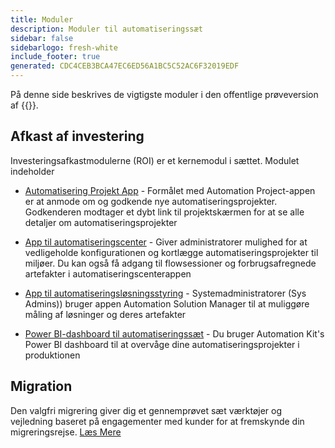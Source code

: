 ```yaml
---
title: Moduler
description: Moduler til automatiseringssæt
sidebar: false
sidebarlogo: fresh-white
include_footer: true
generated: CDC4CEB3BCA47EC6ED56A1BC5C52AC6F32019EDF
---
```


På denne side beskrives de vigtigste moduler i den offentlige prøveversion af {{<product-name>}}.

## Afkast af investering

Investeringsafkastmodulerne (ROI) er et kernemodul i sættet. Modulet indeholder

- [Automatisering Projekt App](https://learn.microsoft.com/power-automate/guidance/automation-kit/use-automation-kit#automation-project-app) - Formålet med Automation Project-appen er at anmode om og godkende nye automatiseringsprojekter. Godkenderen modtager et dybt link til projektskærmen for at se alle detaljer om automatiseringsprojekter

- [App til automatiseringscenter](https://learn.microsoft.com/power-automate/guidance/automation-kit/use-automation-kit#automation-center-app) - Giver administratorer mulighed for at vedligeholde konfigurationen og kortlægge automatiseringsprojekter til miljøer. Du kan også få adgang til flowsessioner og forbrugsafregnede artefakter i automatiseringscenterappen

- [App til automatiseringsløsningsstyring](https://learn.microsoft.com/power-automate/guidance/automation-kit/use-automation-kit#automation-solution-manager-app) - Systemadministratorer (Sys Admins)) bruger appen Automation Solution Manager til at muliggøre måling af løsninger og deres artefakter

- [Power BI-dashboard til automatiseringssæt](https://learn.microsoft.com/power-automate/guidance/automation-kit/use-automation-kit#automation-kit-power-bi-dashboard) - Du bruger Automation Kit's Power BI dashboard til at overvåge dine automatiseringsprojekter i produktionen

## Migration

Den valgfri migrering giver dig et gennemprøvet sæt værktøjer og vejledning baseret på engagementer med kunder for at fremskynde din migreringsrejse. [Læs Mere](/da/migration)
